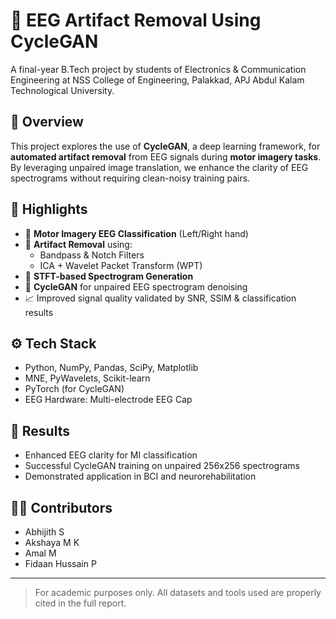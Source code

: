 # 🧠 EEG Artifact Removal Using CycleGAN

A final-year B.Tech project by students of Electronics & Communication Engineering at NSS College of Engineering, Palakkad, APJ Abdul Kalam Technological University.

## 📘 Overview

This project explores the use of **CycleGAN**, a deep learning framework, for **automated artifact removal** from EEG signals during **motor imagery tasks**. By leveraging unpaired image translation, we enhance the clarity of EEG spectrograms without requiring clean-noisy training pairs.

## 🔬 Highlights

- 🎯 **Motor Imagery EEG Classification** (Left/Right hand)
- 🧼 **Artifact Removal** using:
  - Bandpass & Notch Filters
  - ICA + Wavelet Packet Transform (WPT)
- 🎨 **STFT-based Spectrogram Generation**
- 🤖 **CycleGAN** for unpaired EEG spectrogram denoising
- 📈 Improved signal quality validated by SNR, SSIM & classification results

## ⚙️ Tech Stack

- Python, NumPy, Pandas, SciPy, Matplotlib
- MNE, PyWavelets, Scikit-learn
- PyTorch (for CycleGAN)
- EEG Hardware: Multi-electrode EEG Cap

## 🧪 Results

- Enhanced EEG clarity for MI classification
- Successful CycleGAN training on unpaired 256x256 spectrograms
- Demonstrated application in BCI and neurorehabilitation

## 👨‍💻 Contributors

- Abhijith S
- Akshaya M K
- Amal M
- Fidaan Hussain P

---

> For academic purposes only. All datasets and tools used are properly cited in the full report.
